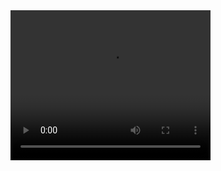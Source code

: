 <video width="320" height="240" controls>
  <source src="https://github.com/Kim-Bo-Sung/Movies.git/DarkThemeManager_250216.mp4" type="video/mp4">
  Your browser does not support the video tag.
</video>
